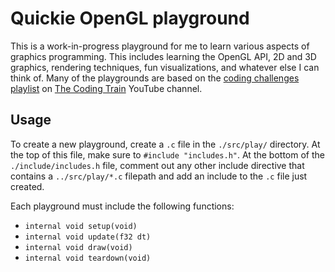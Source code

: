 # Quickie OpenGL playground

This is a work-in-progress playground for me to learn various aspects of graphics programming.  This
includes learning the OpenGL API, 2D and 3D graphics, rendering techniques, fun visualizations, and
whatever else I can think of.  Many of the playgrounds are based on the
[coding challenges playlist](https://www.youtube.com/playlist?list=PLRqwX-V7Uu6ZiZxtDDRCi6uhfTH4FilpH)
on [The Coding Train](https://www.youtube.com/user/shiffman) YouTube channel.

## Usage

To create a new playground, create a `.c` file in the `./src/play/` directory.  At the top of this
file, make sure to `#include "includes.h"`.  At the bottom of the `./include/includes.h` file,
comment out any other include directive that contains a `../src/play/*.c` filepath and add an include
to the `.c` file just created.

Each playground must include the following functions:

- `internal void setup(void)`
- `internal void update(f32 dt)`
- `internal void draw(void)`
- `internal void teardown(void)`
